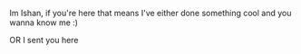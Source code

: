 Im Ishan, if you're here that means I've either done something cool and you wanna know me :)


OR
I sent you here

